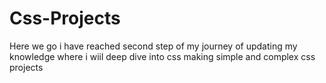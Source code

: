 # Css-Projects
Here we go i have reached second step of my journey of updating my knowledge where i wiil deep dive into css making simple and complex css projects 
